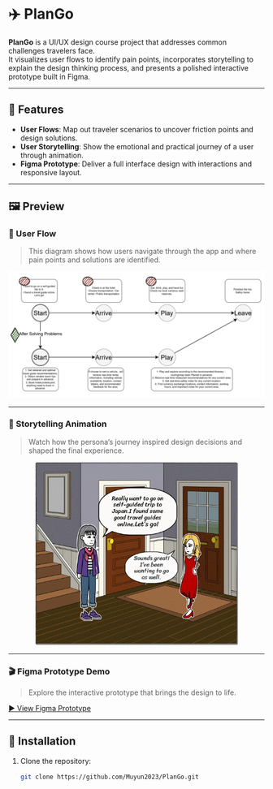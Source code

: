 # ✈️ PlanGo

**PlanGo** is a UI/UX design course project that addresses common challenges travelers face.  
It visualizes user flows to identify pain points, incorporates storytelling to explain the design thinking process, and presents a polished interactive prototype built in Figma.

---

## 🌟 Features

- **User Flows**: Map out traveler scenarios to uncover friction points and design solutions.
- **User Storytelling**: Show the emotional and practical journey of a user through animation.
- **Figma Prototype**: Deliver a full interface design with interactions and responsive layout.

---

## 🖼️ Preview

### 🔄 User Flow

> This diagram shows how users navigate through the app and where pain points and solutions are identified.

<p align="center">
  <img src="./image/user-flow.png" width="600" alt="User Flow"/>
</p>

---

### 📖 Storytelling Animation

> Watch how the persona’s journey inspired design decisions and shaped the final experience.
> 
<p align="center">
  <img src="./image/storytelling.gif" width="400" alt="Storytelling Animation"/>
</p>

---

### 🎬 Figma Prototype Demo

> Explore the interactive prototype that brings the design to life.

[▶ View Figma Prototype](https://www.figma.com/proto/zBx3VqjyuJguNWb3oT8TA1/PlanGo-Travelling-App?node-id=2078-3038&p=f&t=7Etaxm74a8onbIjB-1&scaling=scale-down&content-scaling=fixed&page-id=1%3A2&starting-point-node-id=2078%3A3038)


---

## 🚀 Installation

1. Clone the repository:
   ```bash
   git clone https://github.com/Muyun2023/PlanGo.git
